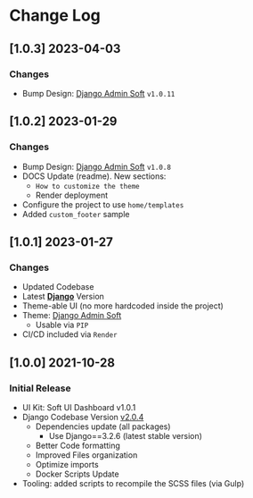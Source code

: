 # Change Log

## [1.0.3] 2023-04-03
### Changes

- Bump Design: [Django Admin Soft](https://github.com/app-generator/django-admin-soft-dashboard) `v1.0.11`

## [1.0.2] 2023-01-29
### Changes

- Bump Design: [Django Admin Soft](https://github.com/app-generator/django-admin-soft-dashboard) `v1.0.8`
- DOCS Update (readme). New sections:
  - `How to customize the theme`
  - Render deployment
- Configure the project to use `home/templates`
- Added `custom_footer` sample

## [1.0.1] 2023-01-27
### Changes

- Updated Codebase
- Latest **[Django](https://appseed.us/admin-dashboards/django/)** Version
- Theme-able UI (no more hardcoded inside the project)
- Theme: [Django Admin Soft](https://github.com/app-generator/django-admin-soft-dashboard)
  - Usable via `PIP`
- CI/CD included via `Render`

## [1.0.0] 2021-10-28
### Initial Release

- UI Kit: Soft UI Dashboard v1.0.1
- Django Codebase Version [v2.0.4](https://github.com/app-generator/boilerplate-code-django-dashboard/releases)
  - Dependencies update (all packages)
    - Use Django==3.2.6 (latest stable version)
  - Better Code formatting
  - Improved Files organization
  - Optimize imports
  - Docker Scripts Update
- Tooling: added scripts to recompile the SCSS files (via Gulp)

